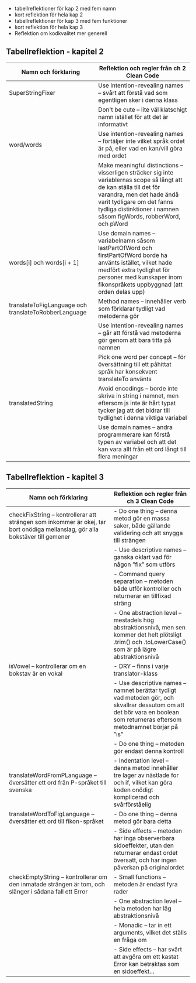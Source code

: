 
- tabellreflektioner för kap 2 med fem namn
- kort reflektion för hela kap 2
- tabellreflektioner för kap 3 med fem funktioner
- kort reflektion för hela kap 3
- Reflektion om kodkvalitet mer generell


## Tabellreflektion - kapitel 2

| Namn och förklaring             | Reflektion och regler från ch 2 Clean Code                                             |
|---------------------------------|-------------------------------------------------------------------------------------------|
| SuperStringFixer                | Use intention-revealing names – svårt att förstå vad som egentligen sker i denna klass |
|                                 | Don't be cute – lite väl klatschigt namn istället för att det är informativt         |
| word/words                      | Use intention-revealing names – förtäljer inte vilket språk ordet är på, eller vad en kan/vill göra med ordet |
|                                 | Make meaningful distinctions – visserligen sträcker sig inte variablernas scope så långt att de kan ställa till det för varandra, men det hade ändå varit tydligare om det fanns tydliga distinktioner i namnen såsom figWords, robberWord, och pWord |
| words[i] och words[i + 1]        | Use domain names – variabelnamn såsom lastPartOfWord och firstPartOfWord borde ha använts istället, vilket hade medfört extra tydlighet för personer med kunskaper inom fikonspråkets uppbyggnad (att orden delas upp) |
| translateToFigLanguage och translateToRobberLanguage | Method names – innehåller verb som förklarar tydligt vad metoderna gör |
|                                 | Use intention-revealing names – går att förstå vad metoderna gör genom att bara titta på namnen |
|                                 | Pick one word per concept – för översättning till ett påhittat språk har konsekvent translateTo använts |
| translatedString                | Avoid encodings – borde inte skriva in string i namnet, men eftersom js inte är hårt typat tycker jag att det bidrar till tydlighet i denna viktiga variabel |
|                                 | Use domain names – andra programmerare kan förstå typen av variabel och att det kan vara allt från ett ord långt till flera meningar |


## Tabellreflektion - kapitel 3

| Namn och förklaring                        | Reflektion och regler från ch 3 Clean Code                                        |
|--------------------------------------------|----------------------------------------------------------------------------------|
| checkFixString – kontrollerar att strängen som inkommer är okej, tar bort onödiga mellanslag, gör alla bokstäver till gemener | - Do one thing – denna metod gör en massa saker, både gällande validering och att snygga till strängen |
|                                             | - Use descriptive names – ganska oklart vad för någon ”fix” som utförs |
|                                             | - Command query separation – metoden både utför kontroller och returnerar en tillfixad sträng |
|                                             | - One abstraction level – mestadels hög abstraktionsnivå, men sen kommer det helt plötsligt .trim() och .toLowerCase() som är på lägre abstraktionsnivå |
| isVowel – kontrollerar om en bokstav är en vokal | - DRY – finns i varje translator-klass |
|                                             | - Use descriptive names – namnet berättar tydligt vad metoden gör, och skvallrar dessutom om att det bör vara en boolean som returneras eftersom metodnamnet börjar på ”is” |
|                                             | - Do one thing – metoden gör endast denna kontroll |
| translateWordFromPLanguage – översätter ett ord från P-språket till svenska | - Indentation level – denna metod innehåller tre lager av nästlade for och if, vilket kan göra koden onödigt komplicerad och svårförståelig |
| translateWordToFigLanguage – översätter ett ord till fikon-språket | - Do one thing – denna metod gör bara detta |
|                                             | - Side effects – metoden har inga observerbara sidoeffekter, utan den returnerar endast ordet översatt, och har ingen påverkan på originalordet |
| checkEmptyString – kontrollerar om den inmatade strängen är tom, och slänger i sådana fall ett Error | - Small functions – metoden är endast fyra rader |
|                                             | - One abstraction level – hela metoden har låg abstraktionsnivå |
|                                             | - Monadic – tar in ett arguments, vilket det ställs en fråga om |
|                                             | - Side effects – har svårt att avgöra om ett kastat Error kan betraktas som en sidoeffekt… |

